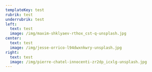 ```yaml
---
templateKey: test
rubrik: test
underrubrik: test
left:
  text: test
  image: /img/maxim-shklyaev-rthox_cst-q-unsplash.jpg
center:
  text: test
  image: /img/jesse-orrico-l94dwxnkwry-unsplash.jpg
right:
  text: test
  image: /img/pierre-chatel-innocenti-zr2dp_icxlg-unsplash.jpg
---
```

